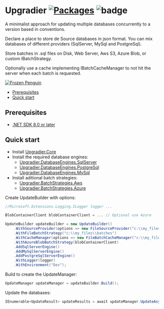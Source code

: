 # Upgradier [![Packages](https://github.com/NetDefender/Ugradier/actions/workflows/packages.yml/badge.svg)](https://github.com/NetDefender/Ugradier/actions/workflows/packages.yml) ![badge](https://img.shields.io/endpoint?url=https://gist.githubusercontent.com/NetDefender/d51c51b9b1e64ce740782fe8db02a889/raw/code-coverage-upgradier.json)

A minimalist approach for updating multiple databases concurrently to a version based in conventions.

Declare a place to store de Source databases in json format. You can mix databases of different providers (SqlServer, MySql and PostgreSql).

Store batches in .sql files on Disk, Web Server, Aws S3, Azure Blob, or custom IBatchStrategy.

Optionally use a cache implementing IBatchCacheManager to not hit the server when each batch is requested.

[![Frozen Penguin](https://github.com/NetDefender/Ugradier/blob/master/Upgradier.png)](https://github.com/NetDefender/Ugradier)

- [Prerequisites](#prerequisites)
- [Quick start](#quick-start)

## Prerequisites
- [.NET SDK 8.0 or later](https://www.microsoft.com/net/download)

## Quick start

- Install [Upgradier.Core](https://www.nuget.org/packages/Upgradier.Core)
- Install the required database engines:
    - [Upgradier.DatabaseEngines.SqlServer](https://www.nuget.org/packages/Upgradier.DatabaseEngines.SqlServer)
	- [Upgradier.DatabaseEngines.PostgreSql](https://www.nuget.org/packages/Upgradier.DatabaseEngines.PostgreSql)
	- [Upgradier.DatabaseEngines.MySql](https://www.nuget.org/packages/Upgradier.DatabaseEngines.MySql)
- Install aditional batch strategies:
    - [Upgradier.BatchStrategies.Aws](https://www.nuget.org/packages/Upgradier.BatchStrategies.Aws)
    - [Upgradier.BatchStrategies.Azure](https://www.nuget.org/packages/Upgradier.BatchStrategies.Azure)

Create UpdateBuilder with options:

```csharp
//Microsoft.Extensions.Logging.ILogger logger ...

BlobContainerClient blobContainerClient = ... // Optional use Azure

UpdateBuilder updateBuilder = new UpdateBuilder()
    .WithSourceProvider(options => new FileSourceProvider("c:\\my_files\\sources.json", options.Logger, options.Environment))
    .WithFileBatchStrategy("c:\\my_files\\batches")
    .WithCacheManager(options => new FileBatchCacheManager("c:\\my_files\\cache", options.Logger, options.Environment))
    .WithAzureBlobBatchStrategy(blobContainerClient)
    .AddSqlServerEngine()
    .AddMySqlServerEngine()
    .AddPostgreSqlServerEngine()
    .WithLogger(logger)
    .WithEnvironment("Dev");
```
Build to create the UpdateManager:

```csharp
UpdateManager updateManager = updateBuilder.Build();
```

Update the databases:
```csharp
IEnumerable<UpdateResult> updateResults = await updateManager.UpdateAsync();
```